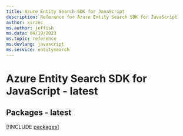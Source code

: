 ```yaml
---
title: Azure Entity Search SDK for JavaScript
description: Reference for Azure Entity Search SDK for JavaScript
author: xirzec
ms.author: jeffish
ms.data: 04/19/2023
ms.topic: reference
ms.devlang: javascript
ms.service: entitysearch
---
```

# Azure Entity Search SDK for JavaScript - latest
## Packages - latest
[!INCLUDE [packages](entity-search-index.md)]